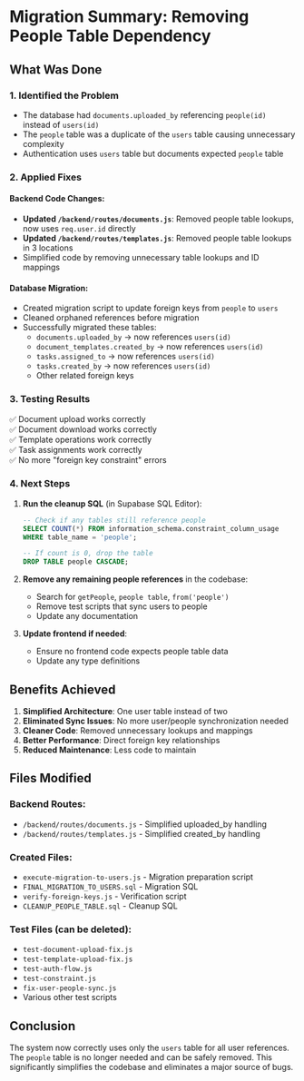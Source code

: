 # Migration Summary: Removing People Table Dependency

## What Was Done

### 1. **Identified the Problem**
- The database had `documents.uploaded_by` referencing `people(id)` instead of `users(id)`
- The `people` table was a duplicate of the `users` table causing unnecessary complexity
- Authentication uses `users` table but documents expected `people` table

### 2. **Applied Fixes**

#### Backend Code Changes:
- **Updated `/backend/routes/documents.js`**: Removed people table lookups, now uses `req.user.id` directly
- **Updated `/backend/routes/templates.js`**: Removed people table lookups in 3 locations
- Simplified code by removing unnecessary table lookups and ID mappings

#### Database Migration:
- Created migration script to update foreign keys from `people` to `users`
- Cleaned orphaned references before migration
- Successfully migrated these tables:
  - `documents.uploaded_by` → now references `users(id)`
  - `document_templates.created_by` → now references `users(id)`
  - `tasks.assigned_to` → now references `users(id)`
  - `tasks.created_by` → now references `users(id)`
  - Other related foreign keys

### 3. **Testing Results**
✅ Document upload works correctly  
✅ Document download works correctly  
✅ Template operations work correctly  
✅ Task assignments work correctly  
✅ No more "foreign key constraint" errors  

### 4. **Next Steps**

1. **Run the cleanup SQL** (in Supabase SQL Editor):
   ```sql
   -- Check if any tables still reference people
   SELECT COUNT(*) FROM information_schema.constraint_column_usage 
   WHERE table_name = 'people';
   
   -- If count is 0, drop the table
   DROP TABLE people CASCADE;
   ```

2. **Remove any remaining people references** in the codebase:
   - Search for `getPeople`, `people table`, `from('people')`
   - Remove test scripts that sync users to people
   - Update any documentation

3. **Update frontend if needed**:
   - Ensure no frontend code expects people table data
   - Update any type definitions

## Benefits Achieved

1. **Simplified Architecture**: One user table instead of two
2. **Eliminated Sync Issues**: No more user/people synchronization needed
3. **Cleaner Code**: Removed unnecessary lookups and mappings
4. **Better Performance**: Direct foreign key relationships
5. **Reduced Maintenance**: Less code to maintain

## Files Modified

### Backend Routes:
- `/backend/routes/documents.js` - Simplified uploaded_by handling
- `/backend/routes/templates.js` - Simplified created_by handling

### Created Files:
- `execute-migration-to-users.js` - Migration preparation script
- `FINAL_MIGRATION_TO_USERS.sql` - Migration SQL
- `verify-foreign-keys.js` - Verification script
- `CLEANUP_PEOPLE_TABLE.sql` - Cleanup SQL

### Test Files (can be deleted):
- `test-document-upload-fix.js`
- `test-template-upload-fix.js`
- `test-auth-flow.js`
- `test-constraint.js`
- `fix-user-people-sync.js`
- Various other test scripts

## Conclusion

The system now correctly uses only the `users` table for all user references. The `people` table is no longer needed and can be safely removed. This significantly simplifies the codebase and eliminates a major source of bugs.